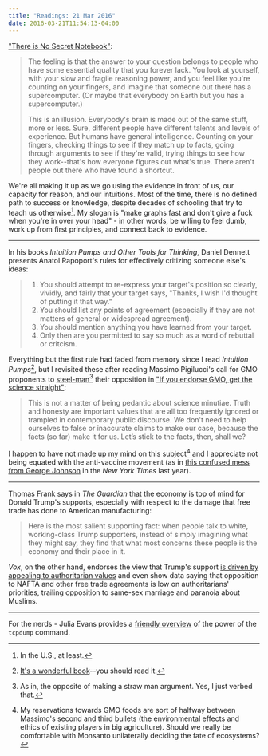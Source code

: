 ```yaml
---
title: "Readings: 21 Mar 2016"
date: 2016-03-21T11:54:13-04:00
---
```


["There is No Secret Notebook"](https://srconstantin.wordpress.com/2016/03/21/there-is-no-secret-notebook/):

> The feeling is that the answer to your question belongs to people who have some essential quality that you forever lack. You look at yourself, with your slow and fragile reasoning power, and you feel like you're counting on your fingers, and imagine that someone out there has a supercomputer. (Or maybe that everybody on Earth but you has a supercomputer.)
>
> This is an illusion. Everybody's brain is made out of the same stuff, more or less. Sure, different people have different talents and levels of experience. But humans have general intelligence. Counting on your fingers, checking things to see if they match up to facts, going through arguments to see if they're valid, trying things to see how they work--that's how everyone figures out what's true. There aren't people out there who have found a shortcut.

We're all making it up as we go using the evidence in front of us, our capacity for reason, and our intuitions. Most of the time, there is no defined path to success or knowledge, despite decades of schooling that try to teach us otherwise[^1]. My slogan is "make graphs fast and don't give a fuck when you're in over your head" - in other words, be willing to feel dumb, work up from first principles, and connect back to evidence.

---

In his books _Intuition Pumps and Other Tools for Thinking_, Daniel Dennett presents Anatol Rapoport's rules for effectively critizing someone else's ideas:

> 1. You should attempt to re-express your target's position so clearly, vividly, and fairly that your target says, "Thanks, I wish I'd thought of putting it that way."
> 2. You should list any points of agreement (especially if they are not matters of general or widespread agreement).
> 3. You should mention anything you have learned from your target.
> 4. Only then are you permitted to say so much as a word of rebuttal or critcism.

Everything but the first rule had faded from memory since I read _Intuition Pumps_[^2], but I revisited these after reading Massimo Pigilucci's call for GMO proponents to [steel-man](https://wiki.lesswrong.com/wiki/Steel_man)[^3] their opposition in ["If you endorse GMO, get the science straight"](https://platofootnote.wordpress.com/2016/03/16/if-you-endorse-gmos-get-the-science-straight/):

> This is not a matter of being pedantic about science minutiae. Truth and honesty are important values that are all too frequently ignored or trampled in contemporary public discourse. We don't need to help ourselves to false or inaccurate claims to make our case, because the facts (so far) make it for us. Let’s stick to the facts, then, shall we?

I happen to have not made up my mind on this subject[^4] and I appreciate not being equated with the anti-vaccine movement (as in [this confused mess from George Johnson](http://www.nytimes.com/2015/08/25/science/the-widening-world-of-hand-picked-truths.html?nytmobile=0&_r=0) in the _New York Times_ last year).

---

Thomas Frank says in _The Guardian_ that the economy is top of mind for Donald Trump's supports, especially with respect to the damage that free trade has done to American manufacturing:

> Here is the most salient supporting fact: when people talk to white, working-class Trump supporters, instead of simply imagining what they might say, they find that what most concerns these people is the economy and their place in it.

_Vox_, on the other hand, endorses the view that Trump's support [is driven by appealing to authoritarian values](http://www.vox.com/2016/3/1/11127424/trump-authoritarianism) and even show data saying that opposition to NAFTA and other free trade agreements is low on authoritarians' priorities, trailing opposition to same-sex marriage and paranoia about Muslims.

---

For the nerds - Julia Evans provides a [friendly overview](http://jvns.ca/blog/2016/03/16/tcpdump-is-amazing/) of the power of the `tcpdump` command.

[^1]: In the U.S., at least.
[^2]: [It's a wonderful book](https://www.goodreads.com/book/show/18378002-intuition-pumps-and-other-tools-for-thinking?from_new_nav=true&ac=1&from_search=true)--you should read it.
[^3]: As in, the opposite of making a straw man argument. Yes, I just verbed that.
[^4]: My reservations towards GMO foods are sort of halfway between Massimo's second and third bullets (the environmental effects and ethics of existing players in big agriculture). Should we really be comfortable with Monsanto unilaterally deciding the fate of ecosystems?
